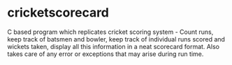 # cricketscorecard
C based program which replicates cricket scoring system - Count runs, keep track of batsmen and bowler, keep track of individual runs scored and wickets taken, display all this information in a neat scorecard format.
Also takes care of any error or exceptions that may arise during run time.
